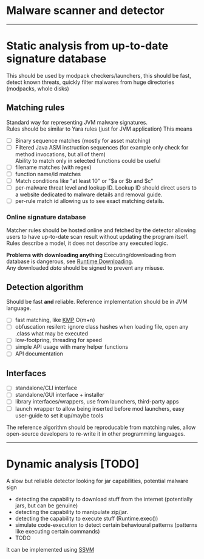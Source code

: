 # Malware scanner and detector

---

# Static analysis from up-to-date signature database
This should be used by modpack checkers/launchers, this should be fast, detect known threats, quickly filter malwares from huge directories (modpacks, whole disks)

## Matching rules
Standard way for representing JVM malware signatures.  
Rules should be similar to Yara rules (just for JVM application) This means
- [ ] Binary sequence matches (mostly for asset matching)
- [ ] Filtered Java ASM instruction sequences (for example only check for method invocations, but all of them)  
Ability to match only in selected functions could be useful
- [ ] filename matches (with regex)
- [ ] function name/id matches  
- [ ] Match conditions like "at least 10" or "$a or $b and $c"
- [ ] per-malware threat level and lookup ID. Lookup ID should direct users to a website dedicated to malware details and removal guide.
- [ ] per-rule match id allowing us to see exact matching details.

### Online signature database
Matcher rules should be hosted online and fetched by the detector allowing users to have up-to-date scan result without updating the program itself.  
Rules describe a model, it does not describe any executed logic.  

**Problems with downloading anything**
Executing/downloading from database is dangerous, see [Runtime Downloading](/docs/runtime-downloading/README.md).  
Any downloaded *data* should be signed to prevent any misuse.


## Detection algorithm  
Should be fast **and** reliable. Reference implementation should be in JVM language.
- [ ] fast matching, like [KMP](https://en.wikipedia.org/wiki/Knuth%E2%80%93Morris%E2%80%93Pratt_algorithm) O(m+n)
- [ ] obfuscation resilent: ignore class hashes when loading file, open any .class what may be executed  
- [ ] low-footpring, threading for speed
- [ ] simple API usage with many helper functions
- [ ] API documentation

## Interfaces
- [ ] standalone/CLI interface
- [ ] standalone/GUI interface + installer
- [ ] library interfaces/wrappers, use from launchers, third-party apps
- [ ] launch wrapper to allow being inserted before mod launchers, easy user-guide to set it up/maybe tools

The reference algorithm should be reproducable from matching rules, allow open-source developers to re-write it in other programming languages.  

---

# Dynamic analysis \[TODO]
A slow but reliable detector looking for jar capabilities, potential malware sign
- detecting the capability to download stuff from the internet (potentially jars, but can be genuine)
- detecting the capability to manipulate zip/jar.
- detecting the capability to execute stuff (Runtime.exec())
- simulate code-execution to detect certain behavioural patterns (patterns like executing certain commands)
- TODO 

It can be implemented using [SSVM](https://github.com/xxDark/SSVM)
